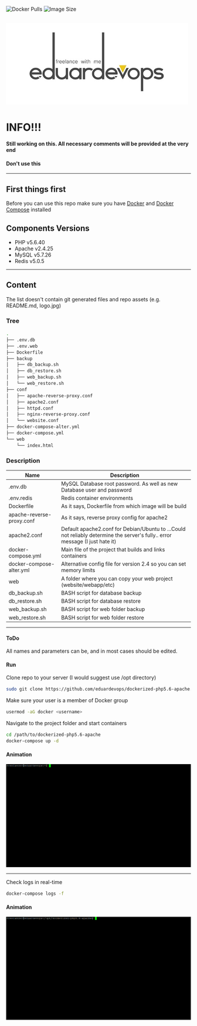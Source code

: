 <!-- ## Dockerized PHP v5.6 Apache2 v2.4 MySQL v5.7 Redis v5.0 -->
<img alt="Docker Pulls" src="https://img.shields.io/docker/pulls/eduardevops/php5.6.svg" style="max-width:100%;"> <img alt="Image Size" src="https://img.shields.io/microbadger/image-size/eduardevops/php5.6.svg" style="max-width:100%;">


![Logo](./assets/logo.jpg)
------

# INFO!!!
####  Still working on this. All necessary comments will be provided at the very end
####  Don't use this

------
## First things first
Before you can use this repo make sure you have [Docker](https://www.docker.com/) and [Docker Compose](https://docs.docker.com/compose/install/) installed


## Components Versions
*	PHP v5.6.40
*	Apache v2.4.25
*	MySQL v5.7.26
*	Redis v5.0.5
------
## Content
The list doesn't contain git generated files and repo assets (e.g. README.md, logo.jpg)

### Tree

```bash
.
├── .env.db
├── .env.web
├── Dockerfile
├── backup
│   ├── db_backup.sh
│   ├── db_restore.sh
│   ├── web_backup.sh
│   └── web_restore.sh
├── conf
│   ├── apache-reverse-proxy.conf
│   ├── apache2.conf
│   ├── httpd.conf
│   ├── nginx-reverse-proxy.conf
│   └── website.conf
├── docker-compose-alter.yml
├── docker-compose.yml
└── web
    └── index.html
```

### Description
Name| Description
------------ | -------------
.env.db | MySQL Database root password. As well as new Database user and password
.env.redis | Redis container environments
Dockerfile | As it says, Dockerfile from which image will be build
apache-reverse-proxy.conf | As it says, reverse proxy config for apache2
apache2.conf | Default apache2.conf for Debian/Ubuntu to ...Could not reliably determine the server's fully.. error message (I just hate it)
docker-compose.yml  | Main file of the project that builds and links containers
docker-compose-alter.yml | Alternative config file for version 2.4 so you can set memory limits
web | A folder where you can  copy your web project (website/webapp/etc)
db_backup.sh | BASH script for database backup
db_restore.sh | BASH script for database restore
web_backup.sh | BASH script for web folder backup
web_restore.sh | BASH script for web folder restore

------
#### ToDo
All names and parameters can be, and in most cases should be edited.


#### Run
Clone repo to your server (I would suggest use /opt directory)
```bash
sudo git clone https://github.com/eduardevops/dockerized-php5.6-apache.git
```

Make sure your user is a member of Docker group
```sh
usermod -aG docker <username>
```
Navigate to the project folder and start containers
```sh
cd /path/to/dockerized-php5.6-apache
docker-compose up -d
```

#### Animation
![Animation](./assets/docker-compose-up.gif)

------
Check logs in real-time
```sh
docker-compose logs -f
```

#### Animation
![Animation](./assets/docker-compose-logs.gif)
